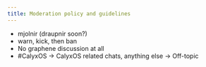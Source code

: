 ```yaml
---
title: Moderation policy and guidelines
---
```


* mjolnir (draupnir soon?)
* warn, kick, then ban
* No graphene discussion at all
* #CalyxOS -> CalyxOS related chats, anything else -> Off-topic
